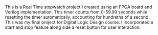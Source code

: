 This is a Real Time stopwatch project I created using an FPGA board and Verilog implementation. This timer counts from 0-59.99 seconds while resetting the timer automatically, accounting for hundreths of a second. This was my final project for Digital Logic Design course. I incorporated a start and stop feature along side a reset button for user interaction.
